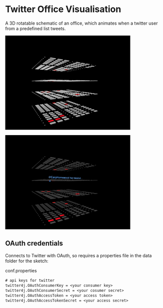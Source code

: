 # Twitter Office Visualisation

A 3D rotatable schematic of an office, which animates when a twitter user from a predefined list tweets.  

![image](images/layout.png?raw=true)

![image](images/layout-when-tweeting.png?raw=true)



## OAuth credentials

Connects to Twitter with OAuth, so requires a properties file in the data folder for the sketch:

conf.properties

	# api keys for twitter
	twitter4j.OAuthConsumerKey = <your consumer key>
	twitter4j.OAuthConsumerSecret = <your cosumer secret> 	
	twitter4j.OAuthAccessToken = <your access token>
	twitter4j.OAuthAccessTokenSecret = <your access secret>
	